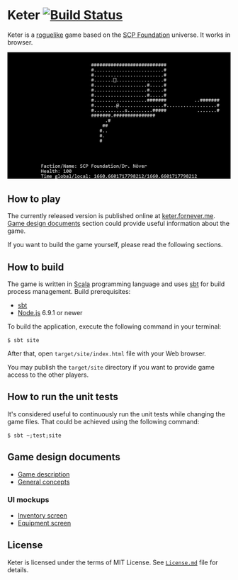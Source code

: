 Keter [![Build Status][badge-travis]][travis]
=====

Keter is a [roguelike][] game based on the [SCP Foundation][scp] universe. It
works in browser.

![Game screenshot][screenshot]

How to play
-----------

The currently released version is published online at [keter.fornever.me][].
[Game design documents](#game-design-documents) section could provide useful
information about the game.

If you want to build the game yourself, please read the following sections.

How to build
------------

The game is written in [Scala][scala] programming language and uses [sbt][] for
build process management. Build prerequisites:

- [sbt][]
- [Node.js][node-js] 6.9.1 or newer

To build the application, execute the following command in your terminal:

```console
$ sbt site
```

After that, open `target/site/index.html` file with your Web browser.

You may publish the `target/site` directory if you want to provide game access
to the other players.

How to run the unit tests
-------------------------

It's considered useful to continuously run the unit tests while changing the
game files. That could be achieved using the following command:

```console
$ sbt ~;test;site
```

Game design documents
---------------------

- [Game description][gdd-game-description]
- [General concepts][gdd-general-concepts]

### UI mockups

- [Inventory screen][mockup-inventory-screen]
- [Equipment screen][mockup-equipment-screen]

License
-------

Keter is licensed under the terms of MIT License. See [`License.md`][license]
file for details.

[gdd-game-description]: docs/SCP%20Roguelike
[gdd-general-concepts]: docs/General%20concepts
[license]: License.md
[mockup-equipment-screen]: docs/Equipment%20screen.svg
[mockup-inventory-screen]: docs/Inventory%20screen.svg
[screenshot]: docs/screenshot.png

[badge-travis]: https://travis-ci.org/codingteam/Keter.svg?branch=develop

[keter.fornever.me]: http://keter.fornever.me
[node-js]: https://nodejs.org/
[sbt]: http://www.scala-sbt.org/
[scala]: http://www.scala-lang.org/
[roguelike]: http://en.wikipedia.org/wiki/Roguelike
[scp]: http://www.scp-wiki.net/
[travis]: https://travis-ci.org/codingteam/Keter
